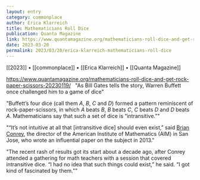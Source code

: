 ```yaml
---
layout: entry
category: commonplace
author: Erica Klarreich
title: Mathematicians Roll Dice
publication: Quanta Magazine
link: https://www.quantamagazine.org/mathematicians-roll-dice-and-get-rock-paper-scissors-20230119/
date: 2023-03-20
permalink: 2023/03/20/erica-klarreich-mathematicians-roll-dice
---
```


[[2023]] • [[commonplace]] • [[Erica Klarreich]] • [[Quanta Magazine]]

https://www.quantamagazine.org/mathematicians-roll-dice-and-get-rock-paper-scissors-20230119/
 
"As Bill Gates tells the story, Warren Buffett once challenged him to a game of dice"

"Buffett’s four dice (call them *A*, *B*, *C* and *D*) formed a pattern reminiscent of rock-paper-scissors, in which *A* beats *B*, *B* beats *C*, *C* beats *D* and *D* beats *A*. Mathematicians say that such a set of dice is “intransitive.”"

"“It’s not intuitive at all that [intransitive dice] should even exist,” said [Brian Conrey](https://www.aimath.org/~conrey/), the director of the American Institute of Mathematics (AIM) in San Jose, who wrote an influential paper on the subject in 2013."

"The recent rash of results got its start about a decade ago, after Conrey attended a gathering for math teachers with a session that covered intransitive dice. “I had no idea that such things could exist,” he said. “I got kind of fascinated by them.”"
